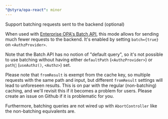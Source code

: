 ```yaml
---
"@styra/opa-react": minor
---
```


Support batching requests sent to the backend (optional)

When used with [Enterprise OPA's Batch API](https://docs.styra.com/enterprise-opa/reference/api-reference/batch-api), this mode allows for sending much
fewer requests to the backend. It's enabled by setting `batch={true}` on `<AuthzProvider>`.

Note that the Batch API has no notion of "default query", so it's not possible
to use batching without having either `defaultPath` (`<AuthzProvider>`) or
`path` (`useAuthz()`, `<Authz>`) set.

Please note that `fromResult` is exempt from the cache key, so multiple requests
with the same path and input, but different `fromResult` settings will lead to
unforeseen results.
This is on par with the regular (non-batching) caching, and we'll revisit this
if it becomes a problem for users. Please create an issue on Github if it is
problematic for you.

Furthermore, batching queries are not wired up with `AbortController` like the
non-batching equivalents are.
